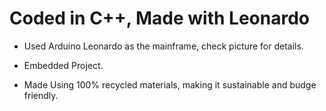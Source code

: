 # Coded in C++, Made with Leonardo

- Used Arduino Leonardo as the mainframe, check picture for details.

- Embedded Project.
  
- Made Using 100% recycled materials, making it sustainable and budge friendly.
